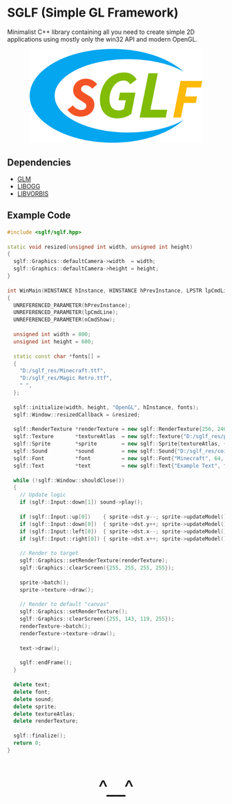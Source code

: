 # SGLF (Simple GL Framework)

Minimalist C++ library containing all you need to create simple 2D applications using mostly only the win32 API and modern OpenGL.

<p align="center">
  <img src="logo.svg" alt="logo" width="400">
</p>

## Dependencies
- [GLM](https://github.com/g-truc/glm)
- [LIBOGG](https://xiph.org/downloads/)
- [LIBVORBIS](https://xiph.org/downloads/)

## Example Code
```cpp
#include <sglf/sglf.hpp>

static void resized(unsigned int width, unsigned int height)
{
  sglf::Graphics::defaultCamera->width  = width;
  sglf::Graphics::defaultCamera->height = height;
}

int WinMain(HINSTANCE hInstance, HINSTANCE hPrevInstance, LPSTR lpCmdLine, int nCmdShow)
{
  UNREFERENCED_PARAMETER(hPrevInstance);
  UNREFERENCED_PARAMETER(lpCmdLine);
  UNREFERENCED_PARAMETER(nCmdShow);

  unsigned int width = 800;
  unsigned int height = 600;

  static const char *fonts[] =
  {
    "D:/sglf_res/Minecraft.ttf",
    "D:/sglf_res/Magic Retro.ttf",
    " ",
  };
  
  sglf::initialize(width, height, "OpenGL", hInstance, fonts);
  sglf::Window::resizedCallback = &resized;
  
  sglf::RenderTexture *renderTexture = new sglf::RenderTexture{256, 240};
  sglf::Texture       *textureAtlas  = new sglf::Texture{"D:/sglf_res/png_test.png"};
  sglf::Sprite        *sprite        = new sglf::Sprite{textureAtlas, {0, 0, 400, 300}, {0, 0, 400, 300}};
  sglf::Sound         *sound         = new sglf::Sound{"D:/sglf_res/coin.ogg"};
  sglf::Font          *font          = new sglf::Font{"Minecraft", 64, sglf::Font::Style::Regular, true};
  sglf::Text          *text          = new sglf::Text{"Example Text", font, {0, 0}, {255, 0, 0, 255}};

  while (!sglf::Window::shouldClose())
  {
    // Update logic
    if (sglf::Input::down[1]) sound->play();

    if (sglf::Input::up[0])    { sprite->dst.y--; sprite->updateModel(); }
    if (sglf::Input::down[0])  { sprite->dst.y++; sprite->updateModel(); }
    if (sglf::Input::left[0])  { sprite->dst.x--; sprite->updateModel(); }
    if (sglf::Input::right[0]) { sprite->dst.x++; sprite->updateModel(); }

    // Render to target
    sglf::Graphics::setRenderTexture(renderTexture);
    sglf::Graphics::clearScreen({255, 255, 255, 255});

    sprite->batch();
    sprite->texture->draw();

    // Render to default "canvas"
    sglf::Graphics::setRenderTexture();
    sglf::Graphics::clearScreen({255, 143, 119, 255});
    renderTexture->batch();
    renderTexture->texture->draw();

    text->draw();

    sglf::endFrame();
  }

  delete text;
  delete font;
  delete sound;
  delete sprite;
  delete textureAtlas;
  delete renderTexture;

  sglf::finalize();
  return 0;
}
```
<p align="center" style="font-size: 48px;">^__^</p>
